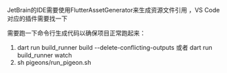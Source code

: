 
JetBrain的IDE需要使用FlutterAssetGenerator来生成资源文件引用 ，VS Code对应的插件需要找一下

需要跑一下命令行生成代码以确保项目正常跑起来：
1.  dart run build_runner build --delete-conflicting-outputs 
    或者
    dart run build_runner watch
2.  sh pigeons/run_pigeon.sh

